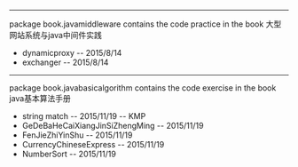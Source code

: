 ----------------------------------------------------------------------------------------
package book.javamiddleware contains the code practice in the book 大型网站系统与java中间件实践
   * dynamicproxy -- 2015/8/14
   * exchanger -- 2015/8/14

----------------------------------------------------------------------------------------
package book.javabasicalgorithm contains the code exercise in the book java基本算法手册
   * string match -- 2015/11/19 -- KMP
   * GeDeBaHeCaiXiangJinSiZhengMing -- 2015/11/19 
   * FenJieZhiYinShu -- 2015/11/19
   * CurrencyChineseExpress -- 2015/11/19 
   * NumberSort -- 2015/11/19
